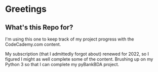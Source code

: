 # Greetings
## What's this Repo for?
I'm using this one to keep track of my project progress 
with the CodeCademy.com content.

My subscription (that I admittedly forgot about) renewed for
2022, so I figured I might as well complete some of the content.
Brushing up on my Python 3 so that I can complete my pyBankBDA
project. 